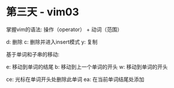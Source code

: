 # 第三天 - vim03

掌握vim的语法: 操作（operator） + 动词（范围）

d: 删除
c: 删除并进入insert模式
y: 复制

基于单词和子串的移动:

e: 移动到单词的结尾
b: 移动到上一个单词的开头
w: 移动到单词的开头

ce: 光标在单词开头处删除此单词
ea: 在当前单词结尾处添加